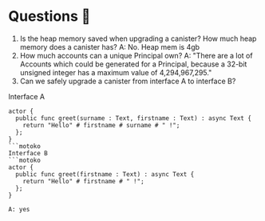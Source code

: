 # Questions 🙋
1. Is the heap memory saved when upgrading a canister? How much heap memory does a canister has?
   A: No. Heap mem is 4gb
2. How much accounts can a unique Principal own?
   A: "There are a lot of Accounts which could be generated for a Principal, because a 32-bit unsigned integer has a maximum value of 4,294,967,295."
3. Can we safely upgrade a canister from interface A to interface B?

Interface A
```motoko
actor {
  public func greet(surname : Text, firstname : Text) : async Text {
    return "Hello" # firstname # surname # " !";
  };
}
```motoko
Interface B
```motoko
actor {
  public func greet(firstname : Text) : async Text {
    return "Hello" # firstname # " !";
  };
}
```
    A: yes